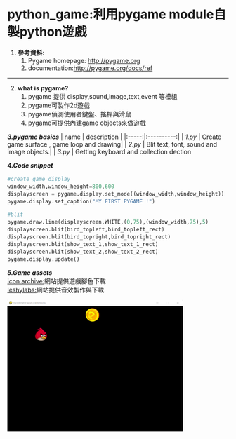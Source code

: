 # python_game:利用pygame module自製python遊戲

1. **參考資料**:
    1. Pygame homepage: http://pygame.org 
    2. documentation:http://pygame.org/docs/ref
 ------
2. **what is pygame?**
    1. pygame 提供 display,sound,image,text,event 等模組
    2. pygame可製作2d遊戲
    3. pygame偵測使用者鍵盤、搖桿與滑鼠
    4. pygame可提供內建game objects來做遊戲

**_3.pygame basics_**
| name | description |
|:-----:|:----------:|
| _1.py_ | Create game surface , game loop and drawing|
| _2.py_ | Blit text, font, sound and image objects.|
| _3.py_ | Getting keyboard and collection dection

**_4.Code snippet_**
```python
#create game display
window_width,window_height=800,600
displayscreen = pygame.display.set_mode((window_width,window_height))
pygame.display.set_caption("MY FIRST PYGAME !")
```
```python
#blit
pygame.draw.line(displayscreen,WHITE,(0,75),(window_width,75),5)
displayscreen.blit(bird_topleft,bird_topleft_rect)
displayscreen.blit(bird_topright,bird_topright_rect)
displayscreen.blit(show_text_1,show_text_1_rect)
displayscreen.blit(show_text_2,show_text_2_rect)
pygame.display.update()
```

**_5.Game assets_**<br>
[icon archive:](https://iconarchive.com/)網站提供遊戲腳色下載<br>
[leshylabs:](https://www.leshylabs.com/apps/sfMaker/)網站提供音效製作與下載

<img src="https://github.com/cheesecolonel/PYGAME_basics/blob/main/python_pic.png" width="400" height="300" alt="2.py程式截圖"><br>
